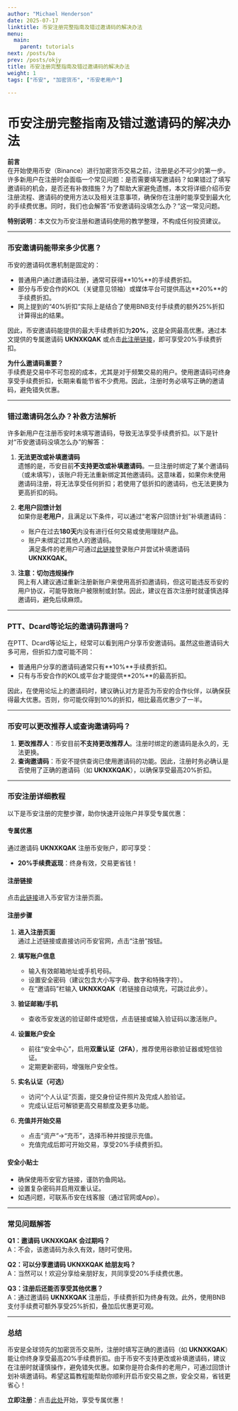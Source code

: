 ```yaml
---
author: "Michael Henderson"
date: 2025-07-17
linktitle: 币安注册完整指南及错过邀请码的解决办法
menu:
  main:
    parent: tutorials
next: /posts/ba
prev: /posts/okjy
title: 币安注册完整指南及错过邀请码的解决办法
weight: 1
tags: ["币安", "加密货币", "币安老用户"]

---
```

# 币安注册完整指南及错过邀请码的解决办法

**前言**  
在开始使用币安（Binance）进行加密货币交易之前，注册是必不可少的第一步。许多新用户在注册时会面临一个常见问题：是否需要填写邀请码？如果错过了填写邀请码的机会，是否还有补救措施？为了帮助大家避免遗憾，本文将详细介绍币安注册流程、邀请码的使用方法以及相关注意事项，确保你在注册时能享受到最大化的手续费优惠。同时，我们也会解答“币安邀请码没填怎么办？”这一常见问题。  

**特别说明**：本文仅为币安注册和邀请码使用的教学整理，不构成任何投资建议。  

---

### **币安邀请码能带来多少优惠？**  

币安的邀请码优惠机制是固定的：  
- 普通用户通过邀请码注册，通常可获得**10%**的手续费折扣。  
- 部分与币安合作的KOL（关键意见领袖）或媒体平台可提供高达**20%**的手续费折扣。  
- 网上提到的“40%折扣”实际上是结合了使用BNB支付手续费的额外25%折扣计算得出的结果。  

因此，币安邀请码能提供的最大手续费折扣为**20%**，这是全网最高优惠。通过本文提供的专属邀请码 **UKNXKQAK** 或点击[此注册链接](https://www.binance.com/join?ref=UKNXKQAK)，即可享受20%手续费折扣。  

**为什么邀请码重要？**  
手续费是交易中不可忽视的成本，尤其是对于频繁交易的用户。使用邀请码可终身享受手续费折扣，长期来看能节省不少费用。因此，注册时务必填写正确的邀请码，避免错失优惠。

---

### **错过邀请码怎么办？补救方法解析**  

许多新用户在注册币安时未填写邀请码，导致无法享受手续费折扣。以下是针对“币安邀请码没填怎么办”的解答：  

1. **无法更改或补填邀请码**  
   遗憾的是，币安目前**不支持更改或补填邀请码**。一旦注册时绑定了某个邀请码（或未填写），该账户将无法重新绑定其他邀请码。这意味着，如果你未使用邀请码注册，将无法享受任何折扣；若使用了低折扣的邀请码，也无法更换为更高折扣的码。  

2. **老用户回馈计划**  
   如果你是**老用户**，且满足以下条件，可以通过“老客户回馈计划”补填邀请码：  
   - 账户在过去**180天**内没有进行任何交易或使用理财产品。  
   - 账户未绑定过其他人的邀请码。  
   满足条件的老用户可通过[此链接](https://www.binance.com/join?ref=UKNXKQAK)登录账户并尝试补填邀请码 **UKNXKQAK**。  

3. **注意：切勿违规操作**  
   网上有人建议通过重新注册新账户来使用高折扣邀请码，但这可能违反币安的用户协议，可能导致账户被限制或封禁。因此，建议在首次注册时就谨慎选择邀请码，避免后续麻烦。

---

### **PTT、Dcard等论坛的邀请码靠谱吗？**  

在PTT、Dcard等论坛上，经常可以看到用户分享币安邀请码。虽然这些邀请码大多可用，但折扣力度可能不同：  
- 普通用户分享的邀请码通常只有**10%**手续费折扣。  
- 只有与币安合作的KOL或平台才能提供**20%**的最高折扣。  

因此，在使用论坛上的邀请码时，建议确认对方是否为币安的合作伙伴，以确保获得最大优惠。否则，你可能仅得到10%的折扣，相比最高优惠少了一半。

---

### **币安可以更改推荐人或查询邀请码吗？**  

1. **更改推荐人**：币安目前**不支持更改推荐人**。注册时绑定的邀请码是永久的，无法更换。  
2. **查询邀请码**：币安不提供查询已使用邀请码的功能。因此，注册时务必确认是否使用了正确的邀请码（如 **UKNXKQAK**），以确保享受最高20%折扣。  

---

### **币安注册详细教程**  

以下是币安注册的完整步骤，助你快速开设账户并享受专属优惠：  

#### **专属优惠**  
通过邀请码 **UKNXKQAK** 注册币安账户，即可享受：  
- **20%手续费返现**：终身有效，交易更省钱！  

#### **注册链接**  
点击[此链接](https://www.binance.com/join?ref=UKNXKQAK)进入币安官方注册页面。  

#### **注册步骤**  
1. **进入注册页面**  
   通过上述链接或直接访问币安官网，点击“注册”按钮。  

2. **填写账户信息**  
   - 输入有效邮箱地址或手机号码。  
   - 设置安全密码（建议包含大小写字母、数字和特殊字符）。  
   - 在“邀请码”栏输入 **UKNXKQAK**（若链接自动填充，可跳过此步）。  

3. **验证邮箱/手机**  
   - 查收币安发送的验证邮件或短信，点击链接或输入验证码以激活账户。  

4. **设置账户安全**  
   - 前往“安全中心”，启用**双重认证（2FA）**，推荐使用谷歌验证器或短信验证。  
   - 定期更新密码，增强账户安全性。  

5. **实名认证（可选）**  
   - 访问“个人认证”页面，提交身份证件照片及完成人脸验证。  
   - 完成认证后可解锁更高交易额度及更多功能。  

6. **充值并开始交易**  
   - 点击“资产”→“充币”，选择币种并按提示充值。  
   - 充值完成后即可开始交易，享受20%手续费折扣。  

#### **安全小贴士**  
- 确保使用币安官方链接，谨防钓鱼网站。  
- 设置复杂密码并启用双重认证。  
- 如遇问题，可联系币安在线客服（通过官网或App）。  

---

### **常见问题解答**  

**Q1：邀请码 UKNXKQAK 会过期吗？**  
A：不会，该邀请码为永久有效，随时可使用。  

**Q2：可以分享邀请码 UKNXKQAK 给朋友吗？**  
A：当然可以！欢迎分享给亲朋好友，共同享受20%手续费优惠。  

**Q3：注册后还能否享受其他优惠？**  
A：通过邀请码 **UKNXKQAK** 注册后，手续费折扣为终身有效。此外，使用BNB支付手续费可额外享受25%折扣，叠加后优惠更可观。  

---

### **总结**  
币安是全球领先的加密货币交易所，注册时填写正确的邀请码（如 **UKNXKQAK**）能让你终身享受最高20%手续费折扣。由于币安不支持更改或补填邀请码，建议在注册时就谨慎操作，避免错失优惠。如果你是符合条件的老用户，可通过回馈计划补填邀请码。希望这篇教程能帮助你顺利开启币安交易之旅，安全交易，省钱更省心！  

**立即注册**：点击[此处](https://www.binance.com/join?ref=UKNXKQAK)开始，享受专属优惠！